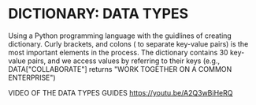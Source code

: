# DICTIONARY: DATA TYPES
Using a Python programming language with the guidlines of creating dictionary. Curly brackets, and colons ( to separate key-value pairs) is the most important elements in the process. The dictionary contains 30 key-value pairs, and we access values by referring to their keys (e.g., DATA["COLLABORATE"] returns "WORK TOGETHER ON A COMMON ENTERPRISE")

VIDEO OF THE DATA TYPES GUIDES
https://youtu.be/A2Q3wBiHeRQ
